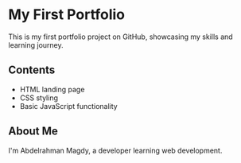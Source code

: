 # My First Portfolio

This is my first portfolio project on GitHub, showcasing my skills and learning journey.

## Contents
- HTML landing page
- CSS styling
- Basic JavaScript functionality

## About Me
I'm Abdelrahman Magdy, a developer learning web development. 